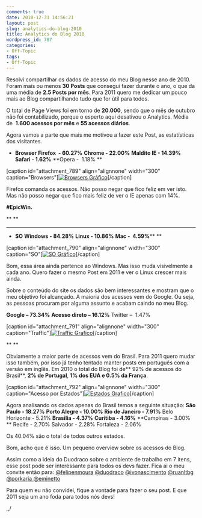 ```yaml
---
comments: true
date: 2010-12-31 14:56:21
layout: post
slug: analytics-do-blog-2010
title: Analytics do Blog 2010
wordpress_id: 787
categories:
- Off-Topic
tags:
- Off-Topic
---
```




Resolvi compartilhar os dados de acesso do meu Blog nesse ano de 2010.
Foram mais ou menos **30 Posts** que consegui fazer durante o ano, o que da uma média de **2.5 Posts por mês**.
Para 2011 quero me dedicar um pouco mais ao Blog compartilhando tudo que for útil para todos.

O total de Page Views foi em torno de **20.000**, sendo que o mês de outubro não foi contabilizado, porque o esperto aqui desativou o Analytics.
Média de  **1.600 acessos por mês** e **55 acessos diários**.

Agora vamos a parte que mais me motivou a fazer este Post, as estatísticas dos visitantes.



	
  * **Browser**
**Firefox  - 60.27%**
**Chrome - 22.00%**
**Maldito IE - 14.39%**
**Safari - 1.62%**
**Opera -  1.18%<!-- more -->
** 

[caption id="attachment_789" align="alignnone" width="300" caption="Browsers"][![Browsers Gráfico](http://jaydson-org.web102.redehost.com.br/assets/pie1-300x211.png)](http://jaydson-org.web102.redehost.com.br/assets/pie1.png)[/caption]

Firefox comanda os acessos. Não posso negar que fico feliz em ver isto.
Mas não posso negar que fico mais feliz de ver o IE apenas com 14%.


**#EpicWin.**

**
**

** **



	
  * **SO**
**Windows - 84.28%**
**Linux - 10.86%**
**Mac -  4.59%**** ** 

[caption id="attachment_790" align="alignnone" width="300" caption="SO"][![SO Gráfico](http://jaydson-org.web102.redehost.com.br/assets/pie2-300x211.png)](http://jaydson-org.web102.redehost.com.br/assets/pie2.png)[/caption]


Bom, essa área ainda pertence ao Windows. Mas isso muda visivelmente a cada ano. Quero fazer o mesmo Post em 2011 e ver o Linux crescer mais ainda.

Sobre o conteúdo do site os dados são bem interessantes e mostram que o meu objetivo foi alcançado. A maioria dos acessos vem do Google. Ou seja, as pessoas procuram por alguma assunto e acabam caindo no meu Blog.

**Google – 73.34%**
**Acesso direto – 16.12%**
Twitter –  1.47%

[caption id="attachment_791" align="alignnone" width="300" caption="Traffic"][![Traffic Grafico](http://jaydson-org.web102.redehost.com.br/assets/pie3-300x211.png)](http://jaydson-org.web102.redehost.com.br/assets/pie3.png)[/caption]

**
**

Obviamente a maior parte de acessos vem do Brasil. Para 2011 quero mudar isso também, por isso já tenho tentado manter posts em português com a versão em inglês.
Em 2010 o total do Blog foi de** 92% de acessos do Brasil**, **2% de Portugal**, **1% dos EUA **e** 0.5% da França**.

[caption id="attachment_792" align="alignnone" width="300" caption="Acesso por Estados"][![Estados Grafico](http://jaydson-org.web102.redehost.com.br/assets/pie4-300x211.png)](http://jaydson-org.web102.redehost.com.br/assets/pie4.png)[/caption]

Agora analisando os dados apenas do Brasil temos a seguinte situação:
**São Paulo - 18.27%**
**Porto Alegre - 10.00%**
**Rio de Janeiro - 7.91%**
Belo Horizonte - 5.21%
**Brasilia - 4.37%**
**Curitiba - 4.16%**
**Campinas - 3.00% **
Recife - 2.70%
Salvador - 2.28%
Fortaleza - 2.06%

Os 40.04% são o total de todos outros estados.

Bom, acho que é isso. Um pequeno overview sobre os acessos do Blog.

Assim como a ideia do Duodraco sobre o ambiente de trabalho em 7 itens, esse post pode ser interessante para todos os devs fazer.
Fica ai o meu convite então para:
[ @felipenmoura](http://twitter.com/felipenmoura)
[ @duodraco](http://twitter.com/duodraco)
[ @ivonascimento](http://twitter.com/ivonascimento)
[ @ruanltbg](http://twitter.com/#!/ruanltbg)
[@porkaria
](http://twitter.com/#!/porkaria)[@eminetto](http://twitter.com/eminetto)

Para quem eu não convidei, fique a vontade para fazer o seu post.
E que 2011 seja um ano foda para todos nós devs!

,,/
